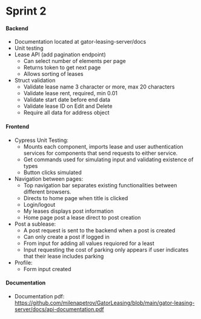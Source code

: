 # Sprint 2

#### Backend

- Documentation located at gator-leasing-server/docs
- Unit testing
- Lease API (add pagination endpoint)
    - Can select number of elements per page
    - Returns token to get next page
    - Allows sorting of leases
- Struct validation
    - Validate lease name 3 character or more, max 20 characters
    - Validate lease rent, required, min 0.01
    - Validate start date before end data
    - Validate lease ID on Edit and Delete
    - Require all data for address object


#### Frontend

- Cypress Unit Testing:
    - Mounts each component, imports lease and user authentication services for components that send requests to either service. 
    - Get commands used for simulating input and validating existence of types
    - Button clicks simulated
- Navigation between pages:
    - Top navigation bar separates existing functionalities between different browsers. 
    - Directs to home page when title is clicked
    - Login/logout
    - My leases displays post information
    - Home page post a lease direct to post creation
- Post a sublease: 
    - A post request is sent to the backend when a post is created
    - Can only create a post if logged in
    - From input for adding all values requiored for a least
    - Input requesting the cost of parking only appears if user indicates that their lease includes parking
- Profile: 
    - Form input created

#### Documentation

- Documentation pdf: https://github.com/milenapetrov/GatorLeasing/blob/main/gator-leasing-server/docs/api-documentation.pdf
